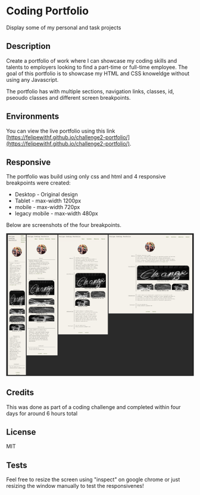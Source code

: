 # Coding Portfolio
Display some of my personal and task projects

## Description

Create a portfolio of work where I can showcase my coding skills and talents to employers looking to find a part-time or full-time employee.
The goal of this portfolio is to showcase my HTML and CSS knoweldge without using any Javascript.

The portfolio has with multiple sections, navigation links, classes, id, pseoudo classes and different screen breakpoints.

## Environments

You can view the live portfolio using this link [https://felipewithf.github.io/challenge2-portfolio/](https://felipewithf.github.io/challenge2-portfolio/).

## Responsive

The portfolio was build using only css and html and 4 responsive breakpoints were created:

- Desktop - Original design
- Tablet - max-width 1200px
- mobile - max-width 720px
- legacy mobile - max-width 480px

Below are screenshots of the four breakpoints.

![screenshot of the 4 breakpoints](assets/images/screenshot.png)

## Credits

This was done as part of a coding challenge and completed within four days for around 6 hours total

## License

MIT

## Tests

Feel free to resize the screen using "inspect" on google chrome or just resizing the window manually to test the responsivenes!
